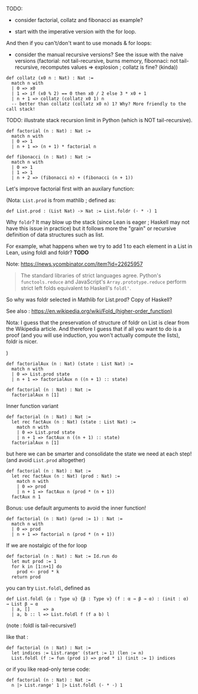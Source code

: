 

TODO:

   - consider factorial, collatz and fibonacci as example?

   - start with the imperative version with the for loop.

And then if you can't/don't want to use monads & for loops:
 
   - consider the manual recursive versions? See the issue with the naive
     versions (factorial: not tail-recursive, burns memory, fibonnaci:
     not tail-recursive, recomputes values => explosion ; collatz is fine? 
     (kinda))

```lean
def collatz (x0 n : Nat) : Nat :=
  match n with 
  | 0 => x0
  | 1 => if (x0 % 2) == 0 then x0 / 2 else 3 * x0 + 1
  | n + 1 => collatz (collatz x0 1) n 
  -- better than collatz (collatz x0 n) 1? Why? More friendly to the call stack!
```

TODO: illustrate stack recursion limit in Python (which is NOT tail-recursive).

```lean
def factorial (n : Nat) : Nat :=
  match n with
  | 0 => 1
  | n + 1 => (n + 1) * factorial n
```

```lean
def fibonacci (n : Nat) : Nat :=
  match n with
  | 0 => 1
  | 1 => 1
  | n + 2 => (fibonacci n) + (fibonacci (n + 1))
```

Let's improve factorial first with an auxilary function:

(Nota: `List.prod` is from mathlib ; defined as:

`def List.prod : (List Nat) -> Nat := List.foldr (· * ·) 1`

Why `foldr`? It may blow up the stack (since Lean is eager ; Haskell may not
have this issue in practice) but it follows more the "grain" or
recursive definition of data structures such as list.

For example, what happens when we try to add 1 to each element in a List in
Lean, using foldl and foldr? **TODO**

Note: <https://news.ycombinator.com/item?id=22625957>

> The standard libraries of strict languages agree. 
> Python's `functools.reduce` and JavaScript's `Array.prototype.reduce` 
> perform strict left folds equivalent to Haskell's `foldl'`.

So why was foldr selected in Mathlib for List.prod? Copy of Haskell?

See also : <https://en.wikipedia.org/wiki/Fold_(higher-order_function)>

Nota: I guess that the preservation of structure of foldr on List is clear
from the Wikipedia article. And therefore I guess that if all you want to
do is a proof (and you will use induction, you won't actually compute the
lists), foldr is nicer.

)

```lean
def factorialAux (n : Nat) (state : List Nat) :=
  match n with
  | 0 => List.prod state
  | n + 1 => factorialAux n ((n + 1) :: state)

def factorial (n : Nat) : Nat :=
  factorialAux n [1]
```

Inner function variant

```lean
def factorial (n : Nat) : Nat :=
  let rec factAux (n : Nat) (state : List Nat) :=
    match n with
    | 0 => List.prod state
    | n + 1 => factAux n ((n + 1) :: state)
  factorialAux n [1]
```

but here we can be smarter and consolidate the state we need at each step!
(and avoid `List.prod` altogether)

```lean
def factorial (n : Nat) : Nat :=
  let rec factAux (n : Nat) (prod : Nat) :=
    match n with
    | 0 => prod
    | n + 1 => factAux n (prod * (n + 1))
  factAux n 1
```

Bonus: use default arguments to avoid the inner function!

```lean
def factorial (n : Nat) (prod := 1) : Nat :=
  match n with
  | 0 => prod
  | n + 1 => factorial n (prod * (n + 1))
```

If we are nostalgic of the for loop

```lean
def factorial (n : Nat) : Nat := Id.run do
  let mut prod := 1
  for k in [1:n+1] do
    prod <- prod * k
  return prod
```

you can try `List.foldl`, defined as

```lean
def List.foldl {α : Type u} {β : Type v} (f : α → β → α) : (init : α) → List β → α
  | a, []     => a
  | a, b :: l => List.foldl f (f a b) l
```

(note : foldl is tail-recursive!)

like that :

```lean
def factorial (n : Nat) : Nat :=
  let indices := List.range' (start := 1) (len := n)
  List.foldl (f := fun (prod i) => prod * i) (init := 1) indices
``` 

or if you like read-only terse code:

```lean
def factorial (n : Nat) : Nat :=
  n |> List.range' 1 |> List.foldl (· * ·) 1
```